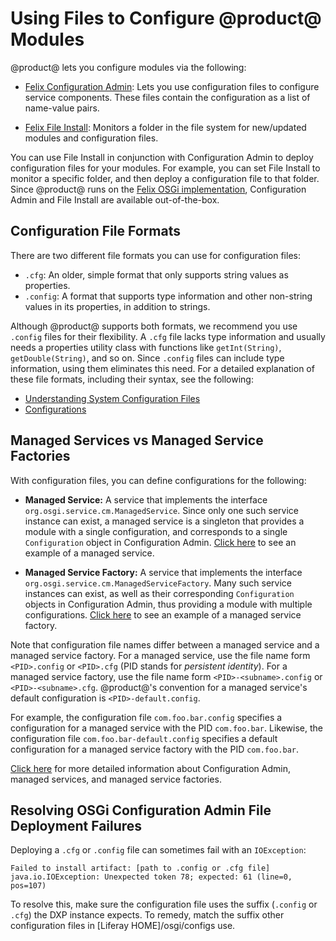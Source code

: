 # Using Files to Configure @product@ Modules

@product@ lets you configure modules via the following: 

-   [Felix Configuration Admin](http://felix.apache.org/documentation/subprojects/apache-felix-config-admin.html): 
    Lets you use configuration files to configure service components. These 
    files contain the configuration as a list of name-value pairs. 

-   [Felix File Install](http://felix.apache.org/documentation/subprojects/apache-felix-file-install.html): 
    Monitors a folder in the file system for new/updated modules and 
    configuration files. 

You can use File Install in conjunction with Configuration Admin to deploy 
configuration files for your modules. For example, you can set File Install to 
monitor a specific folder, and then deploy a configuration file to that folder. 
Since @product@ runs on the 
[Felix OSGi implementation](http://felix.apache.org/), 
Configuration Admin and File Install are available out-of-the-box. 

## Configuration File Formats

There are two different file formats you can use for configuration files: 

-   `.cfg`: An older, simple format that only supports string values as 
    properties. 
-   `.config`: A format that supports type information and other non-string 
    values in its properties, in addition to strings. 

Although @product@ supports both formats, we recommend you use `.config` files 
for their flexibility. A `.cfg` file lacks type information and usually needs a 
properties utility class with functions like `getInt(String)`, 
`getDouble(String)`, and so on. Since `.config` files can include type 
information, using them eliminates this need. For a detailed explanation of 
these file formats, including their syntax, see the following: 

-   [Understanding System Configuration Files](/discover/portal/-/knowledge_base/7-0/understanding-system-configuration-files)
-   [Configurations](https://sling.apache.org/documentation/bundles/configuration-installer-factory.html#configuration-files-config)

## Managed Services vs Managed Service Factories
 <!-- Do we have an article on managed service and managed service factories?
 
 How to know whether a service is a singleton or managed by a factory? Is it the service's cardinality attribute?
  -->
 
With configuration files, you can define configurations for the following: 

-   **Managed Service:** A service that implements the interface 
    `org.osgi.service.cm.ManagedService`. Since only one such service instance 
    can exist, a managed service is a singleton that provides a module with 
    a single configuration, and corresponds to a single `Configuration` object 
    in Configuration Admin. 
    [Click here](http://felix.apache.org/documentation/subprojects/apache-felix-config-admin.html#managedservice-example) 
    to see an example of a managed service. 

-   **Managed Service Factory:** A service that implements the interface 
    `org.osgi.service.cm.ManagedServiceFactory`. Many such service instances can 
    exist, as well as their corresponding `Configuration` objects in 
    Configuration Admin, thus providing a module with multiple configurations. 
    [Click here](http://felix.apache.org/documentation/subprojects/apache-felix-config-admin.html#managedservicefactory-example)
    to see an example of a managed service factory. 

Note that configuration file names differ between a managed service and a 
managed service factory. For a managed service, use the file name form 
`<PID>.config` or `<PID>.cfg` (PID stands for *persistent identity*). For a 
managed service factory, use the file name form `<PID>-<subname>.config` or 
`<PID>-<subname>.cfg`. @product@'s convention for a managed service's default 
configuration is `<PID>-default.config`. 

For example, the configuration file `com.foo.bar.config` specifies a 
configuration for a managed service with the PID `com.foo.bar`. Likewise, the 
configuration file `com.foo.bar-default.config` specifies a default 
configuration for a managed service factory with the PID `com.foo.bar`. 

[Click here](http://enroute.osgi.org/services/org.osgi.service.cm.html) 
for more detailed information about Configuration Admin, managed services, and 
managed service factories. 

## Resolving OSGi Configuration Admin File Deployment Failures

Deploying a `.cfg` or `.config` file can sometimes fail with an `IOException`: 

    Failed to install artifact: [path to .config or .cfg file]
    java.io.IOException: Unexpected token 78; expected: 61 (line=0, pos=107)

To resolve this, make sure the configuration file uses the suffix (`.config` or 
`.cfg`) the DXP instance expects. To remedy, match the suffix other 
configuration files in [Liferay HOME]/osgi/configs use.
